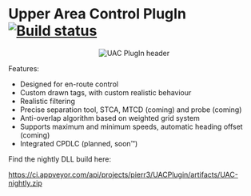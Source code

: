 # Upper Area Control PlugIn [![Build status](https://ci.appveyor.com/api/projects/status/0ebifm90mrmmatew?svg=true)](https://ci.appveyor.com/project/pierr3/vsmr)

<p align="center">
	<img alt="UAC PlugIn header" src="https://pierr3.github.io/UACPlugin/img/header.png"/>
</p>

Features:

 * Designed for en-route control
 * Custom drawn tags, with custom realistic behaviour
 * Realistic filtering
 * Precise separation tool, STCA, MTCD (coming) and probe (coming) 
 * Anti-overlap algorithm based on weighted grid system
 * Supports maximum and minimum speeds, automatic heading offset (coming)
 * Integrated CPDLC (planned, soon™)
 
 Find the nightly DLL build here:
 
 <https://ci.appveyor.com/api/projects/pierr3/UACPlugin/artifacts/UAC-nightly.zip>
